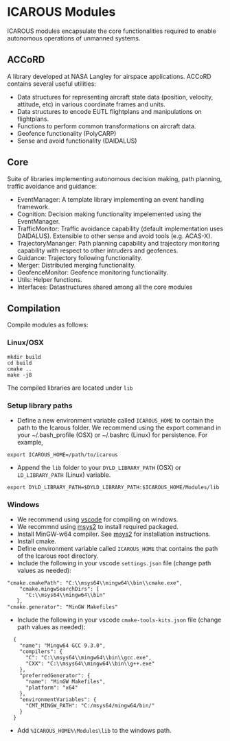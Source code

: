 # ICAROUS Modules

ICAROUS modules encapsulate the core functionalities required to enable autonomous operations of unmanned systems.

## ACCoRD
A library developed at NASA Langley for airspace applications. ACCoRD contains several useful utilities:
 - Data structures for representing aircraft state data (position, velocity, attitude, etc) in various coordinate frames and units. 
 - Data structures to encode EUTL flightplans and manipulations on flightplans.
 - Functions to perform common transformations on aircraft data. 
 - Geofence functionality (PolyCARP) 
 - Sense and avoid functionality (DAIDALUS)

## Core
Suite of libraries implementing autonomous decision making, path planning, traffic avoidance and guidance:
 - EventManager: A template library implementing an event handling framework.
 - Cognition: Decision making functionality impelemented using the EventManager.
 - TrafficMonitor: Traffic avoidance capability (default implementation uses DAIDALUS). Extensible to other sense and avoid tools (e.g. ACAS-X).
 - TrajectoryMananger: Path planning capability and trajectory monitoring capability with respect to other intruders and geofences.
 - Guidance: Trajectory following functionality.
 - Merger: Distributed merging functionality.
 - GeofenceMonitor: Geofence monitoring functionality.
 - Utils: Helper functions.
 - Interfaces: Datastructures shared among all the core modules

## Compilation
Compile modules as follows:

### Linux/OSX

```
mkdir build
cd build
cmake ..
make -j8
```

The compiled libraries are located under `lib`

### Setup library paths
- Define a new environment variable called `ICAROUS_HOME` to contain the path to the Icarous folder. We recommend using the export command in your ~/.bash_profile (OSX) or ~/.bashrc (Linux) for persistence. For example,
```
export ICAROUS_HOME=/path/to/icarous
```
- Append the `lib` folder to your `DYLD_LIBRARY_PATH` (OSX) or `LD_LIBRARY_PATH` (Linux) variable. 
```
export DYLD_LIBRARY_PATH=$DYLD_LIBRARY_PATH:$ICAROUS_HOME/Modules/lib
```

### Windows
- We recommend using [vscode](https://code.visualstudio.com/) for compiling on windows.
- We recommnd using [msys2](https://www.msys2.org/) to install required packaged. 
- Install MinGW-w64 compiler. See [msys2](https://www.msys2.org/) for installation instructions.
- Install cmake.
- Define environment variable called `ICAROUS_HOME` that contains the path of the Icarous root directory.
- Include the following in your vscode `settings.json` file (change path values as needed):
```
"cmake.cmakePath": "C:\\msys64\\mingw64\\bin\\cmake.exe",
    "cmake.mingwSearchDirs": [
      "C:\\msys64\\mingw64\\bin"
   ],
"cmake.generator": "MinGW Makefiles"
```
- Include the following in your vscode `cmake-tools-kits.json` file (change path values as needed):
```
  {
    "name": "Mingw64 GCC 9.3.0",
    "compilers": {
      "C": "C:\\msys64\\mingw64\\bin\\gcc.exe",
      "CXX": "C:\\msys64\\mingw64\\bin\\g++.exe"
    },
    "preferredGenerator": {
      "name": "MinGW Makefiles",
      "platform": "x64"
    },
    "environmentVariables": {
      "CMT_MINGW_PATH": "C:/msys64/mingw64/bin/"
    }
  }
```
- Add `%ICAROUS_HOME%\Modules\lib` to the windows path.